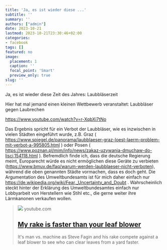 ```yaml
---
title: 'Ja, es ist wieder diese ...'
subtitle: ''
summary: ''
authors: ["admin"]
date: 2023-10-21
lastmod: 2023-10-21T23:30:46+02:00
categories:
- facebook
tags: []
featured: no
image:
  placement: 1
  caption: ''
  focal_point: 'Smart'
  preview_only: true
slug: ''
---
```

Ja, es ist wieder diese Zeit des Jahres: Laubbläserzeit

Hier hat mal jemand einen kleinen Wettbewerb veranstaltet: Laubbläser gegen Laubrechen

https://www.youtube.com/watch?v=r-XqbXi7tNo

Das Ergebnis spricht für ein Verbot der Laubbläser, wie es inzwischen in vielen Städten eingeführt wurde, z.B. Graz ( https://www.spiegel.de/panorama/laubblaeser-graz-loest-laerm-problem-mit-verbot-a-995805.html ) oder Posen ( https://www.poznan.pl/mim/info/news/zakaz-uzywania-dmuchaw-do-lisci,154118.html ). 
Befremdlich finde ich, dass die deutsche Regierung meint, Europarecht würde es nicht ermöglichen diese Geräte zu verbieten (https://www.bmuv.de/faq/warum-werden-laubblaeser-nicht-verboten), während die oben genannten Städte vormachen, dass es doch geht. Die Argumentation des Umweltbundesamts ist für mich daher einfach nur https://de.wikipedia.org/wiki/Fear,_Uncertainty_and_Doubt . Wahrscheinlich steckt hinter der Erklärung des Umweltbundesamtes einfach nur Lobbyarbeit von Herstellern wie Stihl etc., die gerne weiter ihre Lärmkanonen verkaufen wollen.
> [![](https://i.ytimg.com/vi/r-XqbXi7tNo/hqdefault.jpg)](https://www.youtube.com/watch?v=r-XqbXi7tNo)
> youtube.com
> ## [My rake is faster than your leaf blower](https://www.youtube.com/watch?v=r-XqbXi7tNo)
>
>It's man vs. machine as Steve Fagin and his rake compete against a leaf blower to see who can clear leaves from a yard faster.

